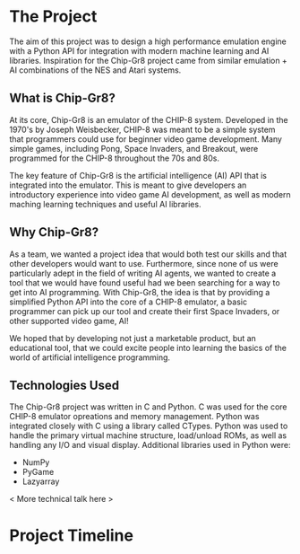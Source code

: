 # The Project
The aim of this project was to design a high performance emulation engine with a Python API for integration with modern machine learning and AI libraries. Inspiration for the Chip-Gr8 project came from similar emulation + AI combinations of the NES and Atari systems.

## What is Chip-Gr8?
At its core, Chip-Gr8 is an emulator of the CHIP-8 system. Developed in the 1970's by Joseph Weisbecker, CHIP-8 was meant to be a simple system that programmers could use for beginner video game development. Many simple games, including Pong, Space Invaders, and Breakout, were programmed for the CHIP-8 throughout the 70s and 80s.

The key feature of Chip-Gr8 is the artificial intelligence (AI) API that is integrated into the emulator. This is meant to give developers an introductory experience into video game AI development, as well as modern maching learning techniques and useful AI libraries.

## Why Chip-Gr8?
As a team, we wanted a project idea that would both test our skills and that other developers would want to use. Furthermore, since none of us were particularly adept in the field of writing AI agents, we wanted to create a tool that we would have found useful had we been searching for a way to get into AI programming. With Chip-Gr8, the idea is that by providing a simplified Python API into the core of a CHIP-8 emulator, a basic programmer can pick up our tool and create their first Space Invaders, or other supported video game, AI! 

We hoped that by developing not just a marketable product, but an educational tool, that we could excite people into learning the basics of the world of artificial intelligence programming.

## Technologies Used
The Chip-Gr8 project was written in C and Python. C was used for the core CHIP-8 emulator opreations and memory management. Python was integrated closely with C using a library called CTypes. Python was used to handle the primary virtual machine structure, load/unload ROMs, as well as handling any I/O and visual display. Additional libraries used in Python were:
- NumPy
- PyGame
- Lazyarray

< More technical talk here >

# Project Timeline